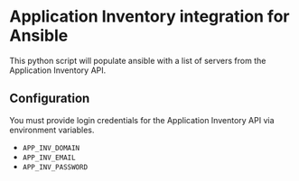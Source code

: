 # Application Inventory integration for Ansible

This python script will populate ansible with a list of servers from the Application Inventory API.


## Configuration

You must provide login credentials for the Application Inventory API via environment variables.

- `APP_INV_DOMAIN`
- `APP_INV_EMAIL`
- `APP_INV_PASSWORD`


